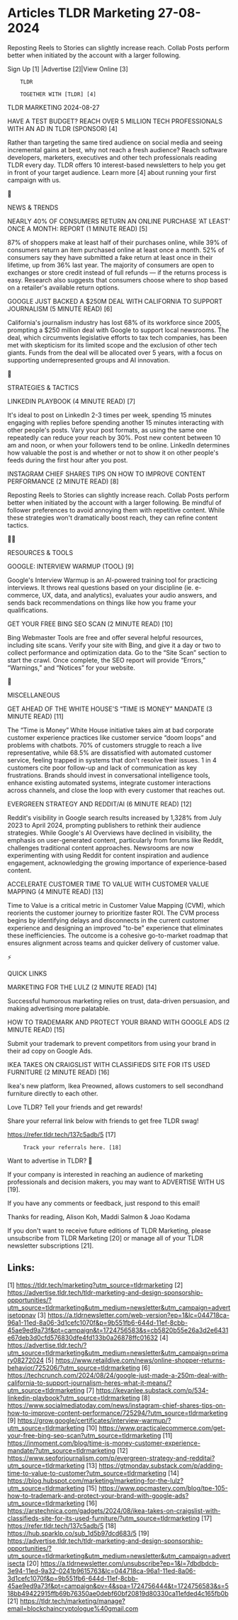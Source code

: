 # Articles TLDR Marketing 27-08-2024

Reposting Reels to Stories can slightly increase reach. Collab Posts
perform better when initiated by the account with a larger
following.  

 Sign Up [1] |Advertise [2]|View Online [3] 

		TLDR 

		TOGETHER WITH [TLDR] [4]

TLDR MARKETING 2024-08-27

 HAVE A TEST BUDGET? REACH OVER 5 MILLION TECH PROFESSIONALS WITH AN
AD IN TLDR (SPONSOR) [4] 

 Rather than targeting the same tired audience on social media and
seeing incremental gains at best, why not reach a fresh audience?
Reach software developers, marketers, executives and other tech
professionals reading TLDR every day. TLDR offers 10 interest-based
newsletters to help you get in front of your target audience. Learn
more [4] about running your first campaign with us. 

📱 

NEWS & TRENDS

 NEARLY 40% OF CONSUMERS RETURN AN ONLINE PURCHASE ‘AT LEAST' ONCE A
MONTH: REPORT (1 MINUTE READ) [5] 

 87% of shoppers make at least half of their purchases online, while
39% of consumers return an item purchased online at least once a
month. 52% of consumers say they have submitted a fake return at least
once in their lifetime, up from 36% last year. The majority of
consumers are open to exchanges or store credit instead of full
refunds — if the returns process is easy. Research also suggests
that consumers choose where to shop based on a retailer's available
return options. 

 GOOGLE JUST BACKED A $250M DEAL WITH CALIFORNIA TO SUPPORT JOURNALISM
(5 MINUTE READ) [6] 

 California's journalism industry has lost 68% of its workforce since
2005, prompting a $250 million deal with Google to support local
newsrooms. The deal, which circumvents legislative efforts to tax tech
companies, has been met with skepticism for its limited scope and the
exclusion of other tech giants. Funds from the deal will be allocated
over 5 years, with a focus on supporting underrepresented groups and
AI innovation. 

🚀 

STRATEGIES & TACTICS

 LINKEDIN PLAYBOOK (4 MINUTE READ) [7] 

 It's ideal to post on LinkedIn 2-3 times per week, spending 15
minutes engaging with replies before spending another 15 minutes
interacting with other people's posts. Vary your post formats, as
using the same one repeatedly can reduce your reach by 30%. Post new
content between 10 am and noon, or when your followers tend to be
online. LinkedIn determines how valuable the post is and whether or
not to show it on other people's feeds during the first hour after you
post. 

 INSTAGRAM CHIEF SHARES TIPS ON HOW TO IMPROVE CONTENT PERFORMANCE (2
MINUTE READ) [8] 

 Reposting Reels to Stories can slightly increase reach. Collab Posts
perform better when initiated by the account with a larger following.
Be mindful of follower preferences to avoid annoying them with
repetitive content. While these strategies won't dramatically boost
reach, they can refine content tactics. 

🧑‍💻 

RESOURCES & TOOLS

 GOOGLE: INTERVIEW WARMUP (TOOL) [9] 

 Google's Interview Warmup is an AI-powered training tool for
practicing interviews. It throws real questions based on your
discipline (ie. e-commerce, UX, data, and analytics), evaluates your
audio answers, and sends back recommendations on things like how you
frame your qualifications. 

 GET YOUR FREE BING SEO SCAN (2 MINUTE READ) [10] 

 Bing Webmaster Tools are free and offer several helpful resources,
including site scans. Verify your site with Bing, and give it a day or
two to collect performance and optimization data. Go to the “Site
Scan” section to start the crawl. Once complete, the SEO report will
provide “Errors,” “Warnings,” and “Notices” for your
website. 

🎁 

MISCELLANEOUS

 GET AHEAD OF THE WHITE HOUSE'S “TIME IS MONEY” MANDATE (3 MINUTE
READ) [11] 

 The “Time is Money” White House initiative takes aim at bad
corporate customer experience practices like customer service “doom
loops” and problems with chatbots. 70% of customers struggle to
reach a live representative, while 68.5% are dissatisfied with
automated customer service, feeling trapped in systems that don't
resolve their issues. 1 in 4 customers cite poor follow-up and lack of
communication as key frustrations. Brands should invest in
conversational intelligence tools, enhance existing automated systems,
integrate customer interactions across channels, and close the loop
with every customer that reaches out. 

 EVERGREEN STRATEGY AND REDDIT/AI (6 MINUTE READ) [12] 

 Reddit's visibility in Google search results increased by 1,328% from
July 2023 to April 2024, prompting publishers to rethink their
audience strategies. While Google's AI Overviews have declined in
visibility, the emphasis on user-generated content, particularly from
forums like Reddit, challenges traditional content approaches.
Newsrooms are now experimenting with using Reddit for content
inspiration and audience engagement, acknowledging the growing
importance of experience-based content. 

 ACCELERATE CUSTOMER TIME TO VALUE WITH CUSTOMER VALUE MAPPING (4
MINUTE READ) [13] 

 Time to Value is a critical metric in Customer Value Mapping (CVM),
which reorients the customer journey to prioritize faster ROI. The CVM
process begins by identifying delays and disconnects in the current
customer experience and designing an improved "to-be" experience that
eliminates these inefficiencies. The outcome is a cohesive
go-to-market roadmap that ensures alignment across teams and quicker
delivery of customer value. 

⚡ 

QUICK LINKS

 MARKETING FOR THE LULZ (2 MINUTE READ) [14] 

 Successful humorous marketing relies on trust, data-driven
persuasion, and making advertising more palatable. 

 HOW TO TRADEMARK AND PROTECT YOUR BRAND WITH GOOGLE ADS (2 MINUTE
READ) [15] 

 Submit your trademark to prevent competitors from using your brand in
their ad copy on Google Ads. 

 IKEA TAKES ON CRAIGSLIST WITH CLASSIFIEDS SITE FOR ITS USED FURNITURE
(2 MINUTE READ) [16] 

 Ikea's new platform, Ikea Preowned, allows customers to sell
secondhand furniture directly to each other. 

Love TLDR? Tell your friends and get rewards!

 Share your referral link below with friends to get free TLDR swag! 

 https://refer.tldr.tech/137c5adb/5 [17] 

		 Track your referrals here. [18] 

Want to advertise in TLDR? 📰

 If your company is interested in reaching an audience of marketing
professionals and decision makers, you may want to ADVERTISE WITH US
[19]. 

 If you have any comments or feedback, just respond to this email! 

Thanks for reading, 
Alison Koh, Maddi Salmon & Joao Kodama 

If you don't want to receive future editions of TLDR Marketing, please
unsubscribe from TLDR Marketing [20] or manage all of your TLDR
newsletter subscriptions [21]. 

 

Links:
------
[1] https://tldr.tech/marketing?utm_source=tldrmarketing
[2] https://advertise.tldr.tech/tldr-marketing-and-design-sponsorship-opportunities/?utm_source=tldrmarketing&utm_medium=newsletter&utm_campaign=advertisetopnav
[3] https://a.tldrnewsletter.com/web-version?ep=1&lc=044718ca-96a1-11ed-8a06-3d1cefc1070f&p=9b551fb6-644d-11ef-8cbb-45ae9ed9a73f&pt=campaign&t=1724756583&s=cb5820b55e26a3d2e6431e67deb3d0cfd576830dfe4fd133b0a26878ffc01632
[4] https://advertise.tldr.tech/?utm_source=tldrmarketing&utm_medium=newsletter&utm_campaign=primary08272024
[5] https://www.retaildive.com/news/online-shopper-returns-behavior/725206/?utm_source=tldrmarketing
[6] https://techcrunch.com/2024/08/24/google-just-made-a-250m-deal-with-california-to-support-journalism-heres-what-it-means/?utm_source=tldrmarketing
[7] https://kevanlee.substack.com/p/534-linkedin-playbook?utm_source=tldrmarketing
[8] https://www.socialmediatoday.com/news/instagram-chief-shares-tips-on-how-to-improve-content-performance/725294/?utm_source=tldrmarketing
[9] https://grow.google/certificates/interview-warmup/?utm_source=tldrmarketing
[10] https://www.practicalecommerce.com/get-your-free-bing-seo-scan?utm_source=tldrmarketing
[11] https://inmoment.com/blog/time-is-money-customer-experience-mandate/?utm_source=tldrmarketing
[12] https://www.seoforjournalism.com/p/evergreen-strategy-and-redditai?utm_source=tldrmarketing
[13] https://gtmonday.substack.com/p/adding-time-to-value-to-customer?utm_source=tldrmarketing
[14] https://blog.hubspot.com/marketing/marketing-for-the-lulz?utm_source=tldrmarketing
[15] https://www.ppcmastery.com/blog/tpe-105-how-to-trademark-and-protect-your-brand-with-google-ads?utm_source=tldrmarketing
[16] https://arstechnica.com/gadgets/2024/08/ikea-takes-on-craigslist-with-classifieds-site-for-its-used-furniture/?utm_source=tldrmarketing
[17] https://refer.tldr.tech/137c5adb/5
[18] https://hub.sparklp.co/sub_1d5b97dcd683/5
[19] https://advertise.tldr.tech/tldr-marketing-and-design-sponsorship-opportunities/?utm_source=tldrmarketing&utm_medium=newsletter&utm_campaign=advertisecta
[20] https://a.tldrnewsletter.com/unsubscribe?ep=1&l=7dbdbdcb-3e94-11ed-9a32-0241b9615763&lc=044718ca-96a1-11ed-8a06-3d1cefc1070f&p=9b551fb6-644d-11ef-8cbb-45ae9ed9a73f&pt=campaign&pv=4&spa=1724756444&t=1724756583&s=518bb49422915ffb69b76350ae0debf60bf20819d80330ca11efded4c165fb0b
[21] https://tldr.tech/marketing/manage?email=blockchaincryptologue%40gmail.com